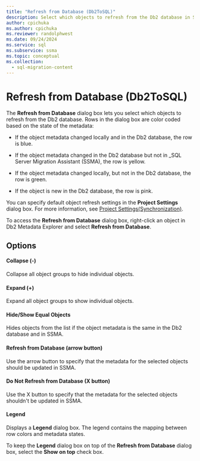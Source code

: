 ```yaml
---
title: "Refresh from Database (Db2ToSQL)"
description: Select which objects to refresh from the Db2 database in SSMA for Db2.
author: cpichuka
ms.author: cpichuka
ms.reviewer: randolphwest
ms.date: 09/24/2024
ms.service: sql
ms.subservice: ssma
ms.topic: conceptual
ms.collection:
  - sql-migration-content
---
```

# Refresh from Database (Db2ToSQL)

The **Refresh from Database** dialog box lets you select which objects to refresh from the Db2 database. Rows in the dialog box are color coded based on the state of the metadata:

- If the object metadata changed locally and in the Db2 database, the row is blue.

- If the object metadata changed in the Db2 database but not in _SQL Server Migration Assistant (SSMA), the row is yellow.

- If the object metadata changed locally, but not in the Db2 database, the row is green.

- If the object is new in the Db2 database, the row is pink.

You can specify default object refresh settings in the **Project Settings** dialog box. For more information, see [Project Settings(Synchronization)](project-settings-synchronization-db2tosql.md).

To access the **Refresh from Database** dialog box, right-click an object in Db2 Metadata Explorer and select **Refresh from Database**.

## Options

#### Collapse (-)

Collapse all object groups to hide individual objects.

#### Expand (+)

Expand all object groups to show individual objects.

#### Hide/Show Equal Objects

Hides objects from the list if the object metadata is the same in the Db2 database and in SSMA.

#### Refresh from Database (arrow button)

Use the arrow button to specify that the metadata for the selected objects should be updated in SSMA.

#### Do Not Refresh from Database (X button)

Use the X button to specify that the metadata for the selected objects shouldn't be updated in SSMA.

#### Legend

Displays a **Legend** dialog box. The legend contains the mapping between row colors and metadata states.

To keep the **Legend** dialog box on top of the **Refresh from Database** dialog box, select the **Show on top** check box.
